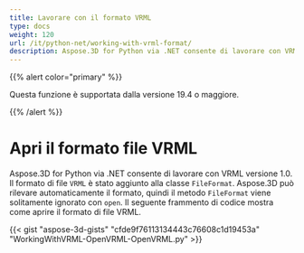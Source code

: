 ```yaml
---
title: Lavorare con il formato VRML
type: docs
weight: 120
url: /it/python-net/working-with-vrml-format/
description: Aspose.3D for Python via .NET consente di lavorare con VRML versione 1.0. Il formato di file VRML è stato aggiunto alla classe FileFormat. Aspose.3D può rilevare automaticamente il formato, quindi FileFormat viene solitamente ignorato nel metodo Open. Il seguente frammento di codice mostra come aprire il formato di file VRML.
---
```

{{% alert color="primary" %}} 

Questa funzione è supportata dalla versione 19.4 o maggiore.

{{% /alert %}} 
#  **Apri il formato file VRML**
Aspose.3D for Python via .NET consente di lavorare con VRML versione 1.0. Il formato di file `VRML` è stato aggiunto alla classe `FileFormat`. Aspose.3D può rilevare automaticamente il formato, quindi il metodo `FileFormat` viene solitamente ignorato con `open`. Il seguente frammento di codice mostra come aprire il formato di file VRML.

{{< gist "aspose-3d-gists" "cfde9f76113134443c76608c1d19453a" "WorkingWithVRML-OpenVRML-OpenVRML.py" >}}
